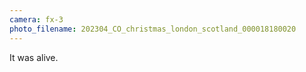 ```yaml
---
camera: fx-3
photo_filename: 202304_CO_christmas_london_scotland_000018180020
---
```


It was alive.

